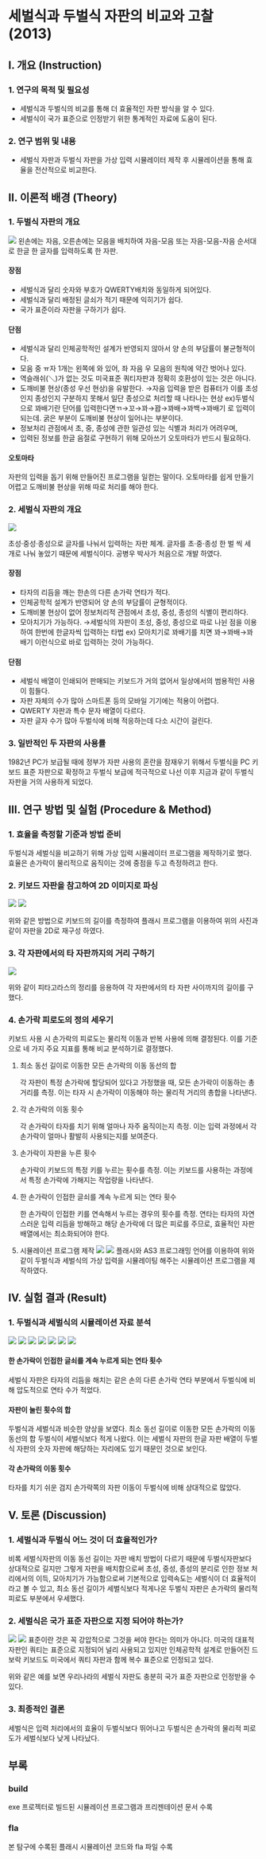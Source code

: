 # 세벌식과 두벌식 자판의 비교와 고찰 (2013)
## Ⅰ. 개요 (Instruction)
### 1. 연구의 목적 및 필요성
- 세벌식과 두벌식의 비교를 통해 더 효율적인 자판 방식을 알 수 있다.   
- 세벌식이 국가 표준으로 인정받기 위한 통계적인 자료에 도움이 된다.
### 2. 연구 범위 및 내용
- 세벌식 자판과 두벌식 자판을 가상 입력 시뮬레이터 제작 후 시뮬레이션을 통해 효율을 전산적으로 비교한다.

## Ⅱ. 이론적 배경 (Theory)
### 1. 두벌식 자판의 개요
![](https://github.com/refracta/3-beolsik-keyboard-comparison/assets/58779799/c7bce719-8fcc-4eb0-bb44-4bb6ebb78957)
왼손에는 자음, 오른손에는 모음을 배치하여 자음-모음 또는 자음-모음-자음 순서대로 한글 한 글자를 입력하도록 한 자판.

#### 장점
- 세벌식과 달리 숫자와 부호가 QWERTY배치와 동일하게 되어있다.
- 세벌식과 달리 배정된 글쇠가 적기 때문에 익히기가 쉽다.
- 국가 표준이라 자판을 구하기가 쉽다.

#### 단점
- 세벌식과 달리 인체공학적인 설계가 반영되지 않아서 양 손의 부담률이 불균형적이다.
- 모음 중 ㅠ자 1개는 왼쪽에 와 있어, 좌 자음 우 모음의 원칙에 약간 벗어나 있다.
- 역슬래쉬(＼)가 없는 것도 미국표준 쿼티자판과 정확히 호환성이 있는 것은 아니다.
- 도깨비불 현상(종성 우선 현상)을 유발한다.
→자음 입력을 받은 컴퓨터가 이를 초성인지 종성인지 구분하지 못해서 일단 종성으로 처리할 때 나타나는 현상
ex)두벌식으로 꽈배기란 단어를 입력한다면ㄲ→꼬→꽈→꽙→꽈배→꽈백→꽈배기 로 입력이 되는데. 굵은 부분이 도깨비불 현상이 일어나는 부분이다.
- 정보처리 관점에서 초, 중, 종성에 관한 일관성 있는 식별과 처리가 어려우며,
- 입력된 정보를 한글 음절로 구현하기 위해 모아쓰기 오토마타가 반드시 필요하다.

#### 오토마타
자판의 입력을 돕기 위해 만들어진 프로그램을 일컫는 말이다.
오토마타를 쉽게 만들기 어렵고 도깨비불 현상을 위해 따로 처리를 해야 한다.

### 2. 세벌식 자판의 개요
![](https://github.com/refracta/3-beolsik-keyboard-comparison/assets/58779799/c2d74133-10c9-45e2-96c2-6ecee2338095)

초성·중성·종성으로 글자를 나눠서 입력하는 자판 체계. 글자를 초·중·종성 한 벌 씩 세 개로 나눠 놓았기 때문에 세벌식이다. 공병우 박사가 처음으로 개발 하였다.

#### 장점
- 타자의 리듬을 깨는 한손의 다른 손가락 연타가 적다.
- 인체공학적 설계가 반영되어 양 손의 부담률이 균형적이다.
- 도깨비불 현상이 없어 정보처리적 관점에서 초성, 중성, 종성의 식별이 편리하다.
- 모아치기가 가능하다.
→세벌식의 자판이 초성, 중성, 종성으로 따로 나뉜 점을 이용하여 한번에 한글자씩 입력하는 타법
ex) 모아치기로 꽈배기를 치면
꽈→꽈배→꽈배기 이런식으로 바로 입력하는 것이 가능하다.

#### 단점
- 세벌식 배열이 인쇄되어 판매되는 키보드가 거의 없어서 일상에서의 범용적인 사용이 힘들다.
- 자판 자체의 수가 많아 스마트폰 등의 모바일 기기에는 적용이 어렵다.
- QWERTY 자판과 특수 문자 배열이 다르다.
- 자판 글자 수가 많아 두벌식에 비해 적응하는데 다소 시간이 걸린다.


### 3. 일반적인 두 자판의 사용률
1982년 PC가 보급될 때에 정부가 자판 사용의 혼란을 잠재우기 위해서 두벌식을 PC 키보드 표준 자판으로 확정하고 두벌식 보급에 적극적으로 나선 이후 지금과 같이 두벌식 자판을 거의 사용하게 되었다.

## Ⅲ. 연구 방법 및 실험 (Procedure & Method)
### 1. 효율을 측정할 기준과 방법 준비
두벌식과 세벌식을 비교하기 위해 가상 입력 시뮬레이터 프로그램을 제작하기로 했다.
효율은 손가락이 물리적으로 움직이는 것에 중점을 두고 측정하려고 한다.

### 2. 키보드 자판을 참고하여 2D 이미지로 파싱
![](https://github.com/refracta/3-beolsik-keyboard-comparison/assets/58779799/79fe9959-5190-451b-a6ff-0263f6af9307)
![](https://github.com/refracta/3-beolsik-keyboard-comparison/assets/58779799/80befb09-5f41-4ab2-8eec-d3688c3c6778)

위와 같은 방법으로 키보드의 길이를 측정하여 플래시 프로그램을 이용하여 위의 사진과 같이 자판을 2D로 재구성 하였다.

### 3. 각 자판에서의 타 자판까지의 거리 구하기
![](https://github.com/refracta/3-beolsik-keyboard-comparison/assets/58779799/22a23184-c2cd-4151-adb1-dbebe653893a)

위와 같이 피타고라스의 정리를 응용하여 각 자판에서의 타 자판 사이까지의 길이를 구했다.

### 4. 손가락 피로도의 정의 세우기
키보드 사용 시 손가락의 피로도는 물리적 이동과 반복 사용에 의해 결정된다. 이를 기준으로 네 가지 주요 지표를 통해 비교 분석하기로 결정했다.
1. 최소 동선 길이로 이동한 모든 손가락의 이동 동선의 합

   각 자판이 특정 손가락에 할당되어 있다고 가정했을 때, 모든 손가락이 이동하는 총 거리를 측정. 이는 타자 시 손가락이 이동해야 하는 물리적 거리의 총합을 나타낸다.
2. 각 손가락의 이동 횟수

   각 손가락이 타자를 치기 위해 얼마나 자주 움직이는지 측정. 이는 입력 과정에서 각 손가락이 얼마나 활발히 사용되는지를 보여준다.
3. 손가락이 자판을 누른 횟수

   손가락이 키보드의 특정 키를 누르는 횟수를 측정. 이는 키보드를 사용하는 과정에서 특정 손가락에 가해지는 작업량을 나타낸다.
4. 한 손가락이 인접한 글쇠를 계속 누르게 되는 연타 횟수

   한 손가락이 인접한 키를 연속해서 누르는 경우의 횟수를 측정. 연타는 타자의 자연스러운 입력 리듬을 방해하고 해당 손가락에 더 많은 피로를 주므로, 효율적인 자판 배열에서는 최소화되어야 한다.

5. 시뮬레이션 프로그램 제작
![](https://github.com/refracta/3-beolsik-keyboard-comparison/assets/58779799/e5e21572-e0fc-41ed-bed7-d187759f94b8)
![](https://github.com/refracta/3-beolsik-keyboard-comparison/assets/58779799/d7da376b-59ce-4929-acbb-e7e912810b0c)
플래시와 AS3 프로그래밍 언어를 이용하여 위와 같이 두벌식과 세벌식의 가상 입력을 시뮬레이팅 해주는 시뮬레이션 프로그램을 제작하였다.

## Ⅳ. 실험 결과 (Result)
### 1. 두벌식과 세벌식의 시뮬레이션 자료 분석
![](https://github.com/refracta/3-beolsik-keyboard-comparison/assets/58779799/25c04040-a87c-4d0e-844d-317a5a0c42a5)
![](https://github.com/refracta/3-beolsik-keyboard-comparison/assets/58779799/094b3068-ea6f-44c1-a85b-3cddaa0bf876)
![](https://github.com/refracta/3-beolsik-keyboard-comparison/assets/58779799/2788cd6f-bacb-46c6-ae64-e0cc66b57440)
![](https://github.com/refracta/3-beolsik-keyboard-comparison/assets/58779799/92f0a62f-ed72-48f3-aa5c-d29dd2d993b0)
![](https://github.com/refracta/3-beolsik-keyboard-comparison/assets/58779799/043ad4a7-fedb-426c-ba93-37b831bea0fa)
![](https://github.com/refracta/3-beolsik-keyboard-comparison/assets/58779799/c29b36e9-efab-43b8-83af-71974d7c13b8)
![](https://github.com/refracta/3-beolsik-keyboard-comparison/assets/58779799/fa843ca3-feda-47ff-abab-8f6492f047d6)

#### 한 손가락이 인접한 글쇠를 계속 누르게 되는 연타 횟수
세벌식 자판은 타자의 리듬을 해치는 같은 손의 다른 손가락 연타 부분에서 두벌식에 비해 압도적으로 연타 수가 적었다.

####  자판이 눌린 횟수의 합
두벌식과 세벌식과 비슷한 양상을 보였다.
최소 동선 길이로 이동한 모든 손가락의 이동 동선의 합
두벌식이 세벌식보다 적게 나왔다. 이는 세벌식 자판의 한글 자판 배열이 두벌식 자판의 숫자 자판에 해당하는 자리에도 있기 때문인 것으로 보인다.

####  각 손가락의 이동 횟수
타자를 치기 쉬운 검지 손가락쪽의 자판 이동이 두벌식에 비해 상대적으로 많았다.

## Ⅴ. 토론 (Discussion)
### 1. 세벌식과 두벌식 어느 것이 더 효율적인가?
비록 세벌식자판의 이동 동선 길이는 자판 배치 방법이 다르기 때문에 두벌식자판보다 상대적으로 길지만 그렇게 자판을 배치함으로써 초성, 중성, 종성의 분리로 인한 정보 처리에서의 이득, 모아치기가 가능함으로써 기본적으로 입력속도는 세벌식이 더 효율적이라고 볼 수 있고, 최소 동선 길이가 세벌식보다 적게나온 두벌식 자판은 손가락의 물리적 피로도 부분에서 우세했다.

### 2. 세벌식은 국가 표준 자판으로 지정 되어야 하는가?
![](https://github.com/refracta/3-beolsik-keyboard-comparison/assets/58779799/ccc57b12-8f66-4668-b8e5-92cd680f67a5)
![](https://github.com/refracta/3-beolsik-keyboard-comparison/assets/58779799/e3cdf72a-19de-4974-834b-1aa344ce4b20)
표준이란 것은 꼭 강압적으로 그것을 써야 한다는 의미가 아니다. 미국의 대표적 자판인 쿼티는 표준으로 지정되어 널리 사용되고 있지만 인체공학적 설계로 만들어진 드보락 키보드도 미국에서 쿼티 자판과 함께 복수 표준으로 인정되고 있다.

위와 같은 예를 보면 우리나라의 세벌식 자판도 충분히 국가 표준 자판으로 인정받을 수 있다.

### 3. 최종적인 결론
세벌식은 입력 처리에서의 효율이 두벌식보다 뛰어나고
두벌식은 손가락의 물리적 피로도가 세벌식보다 낮게 나타났다.

## 부록
### build
exe 프로젝터로 빌드된 시뮬레이션 프로그램과 프리젠테이션 문서 수록

### fla
본 탐구에 수록된 플래시 시뮬레이션 코드와 fla 파일 수록
